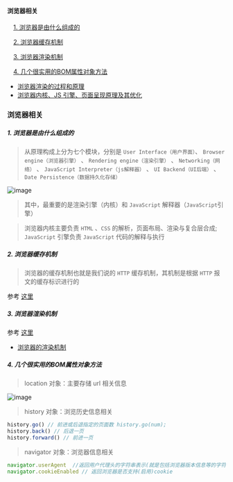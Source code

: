 
<h4>浏览器相关</h4>

&emsp;[1. 浏览器是由什么组成的](#l1)

&emsp;[2. 浏览器缓存机制](#l2)

&emsp;[3. 浏览器渲染机制](#l3)

&emsp;[4. 几个很实用的BOM属性对象方法](#l4)

* [浏览器渲染的过程和原理](https://zhuanlan.zhihu.com/p/29418126)
* [浏览器内核、JS 引擎、页面呈现原理及其优化](https://www.zybuluo.com/yangfch3/note/671516)

### 浏览器相关

<h5 id='l1'>1. 浏览器是由什么组成的</h5>

> 从原理构成上分为七个模块，分别是 `User Interface（用户界面）`、 `Browser engine（浏览器引擎）` 、 `Rendering engine（渲染引擎）` 、 `Networking（网络）` 、 `JavaScript Interpreter（js解释器）` 、 `UI Backend（UI后端）` 、`Date Persistence（数据持久化存储）`

![image](https://raw.githubusercontent.com/ltadpoles/web-document/master/images/%E6%B5%8F%E8%A7%88%E5%99%A8.png)

> 其中，最重要的是渲染引擎（内核）和 `JavaScript` 解释器（`JavaScript`引擎）

> 浏览器内核主要负责 `HTML` 、`CSS` 的解析，页面布局、渲染与复合层合成; `JavaScript` 引擎负责 `JavaScript` 代码的解释与执行

<h5 id='l2'>2. 浏览器缓存机制</h5>

> 浏览器的缓存机制也就是我们说的 `HTTP` 缓存机制，其机制是根据 `HTTP` 报文的缓存标识进行的

参考 [这里](https://juejin.im/entry/5ad86c16f265da505a77dca4)

<h5 id='l3'>3. 浏览器渲染机制</h5>

参考 [这里](https://juejin.im/entry/59e1d31f51882578c3411c77)
* [浏览器的渲染机制](https://www.jianshu.com/p/05eb1b17b298)

<h5 id='l4'>4. 几个很实用的BOM属性对象方法</h5>

> location 对象：主要存储 url 相关信息

![image](https://raw.githubusercontent.com/ltadpoles/web-document/master/images/location.jpg)

> history 对象：浏览历史信息相关

```js
history.go() // 前进或后退指定的页面数 history.go(num);
history.back() // 后退一页
history.forward() // 前进一页
```
 
> navigator 对象：浏览器信息相关

```js
navigator.userAgent  //返回用户代理头的字符串表示(就是包括浏览器版本信息等的字符串)
navigator.cookieEnabled // 返回浏览器是否支持(启用)cookie
```